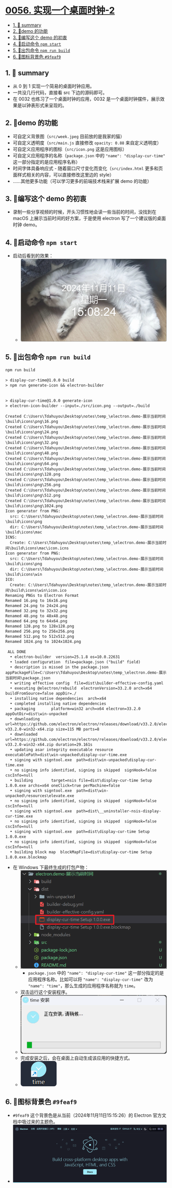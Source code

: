 # [0056. 实现一个桌面时钟-2](https://github.com/Tdahuyou/electron/tree/main/0056.%20%E5%AE%9E%E7%8E%B0%E4%B8%80%E4%B8%AA%E6%A1%8C%E9%9D%A2%E6%97%B6%E9%92%9F-2)

<!-- region:toc -->
- [1. 📝 summary](#1--summary)
- [2. 📒demo 的功能](#2-demo-的功能)
- [3. 📒编写这个 demo 的初衷](#3-编写这个-demo-的初衷)
- [4. 📒启动命令 `npm start`](#4-启动命令-`npm-start`)
- [5. 📒出包命令 `npm run build`](#5-出包命令-`npm-run-build`)
- [6. 📒图标背景色 `#9feaf9`](#6-图标背景色-`#9feaf9`)
<!-- endregion:toc -->
## 1. 📝 summary
- 从 0 到 1 实现一个简易的桌面时钟应用。
- 一共没几行代码，直接看 src 下边的源码即可。
- 在 0032 也练习了一个桌面时钟的应用，0032 是一个桌面时钟摆件，展示效果是以钟表形式来呈现的。

## 2. 📒demo 的功能

- 可自定义背景图（`src/week.jpeg` 目前放的是我家的猫）
- 可自定义透明度（`src/main.js` 直接修改 `opacity: 0.88` 来自定义透明度）
- 可自定义应用程序的图标（`src/icon.png` 这是应用图标）
- 可自定义应用程序的名称（`package.json` 中的 `"name": "display-cur-time"` 这一部分指定的是应用程序名称）
- 时间字体具备响应式 - 随着窗口尺寸变化而变化（`src/index.html` 更多和页面样式相关的内容，可以直接修改这里边的 style）
- ……其他更多功能（可以学习更多的前端技术栈来扩展 demo 的功能）

## 3. 📒编写这个 demo 的初衷

- 录制一些分享视频的时候，开头习惯性地会读一些当前的时间，没找到在 macOS 上展示当前时间的好方案，于是使用 electron 写了一个建议版的桌面时钟 demo。

## 4. 📒启动命令 `npm start`

- 启动后看到的效果：
  - ![](md-imgs/2024-11-11-15-08-32.png)

## 5. 📒出包命令 `npm run build`

```shell
npm run build

> display-cur-time@1.0.0 build
> npm run generate-icon && electron-builder


> display-cur-time@1.0.0 generate-icon
> electron-icon-builder --input=./src/icon.png --output=./build

Created C:\Users\Tdahuyou\Desktop\notes\temp_\electron.demo-展示当前时间\build\icons\png\16.png
Created C:\Users\Tdahuyou\Desktop\notes\temp_\electron.demo-展示当前时间\build\icons\png\24.png
Created C:\Users\Tdahuyou\Desktop\notes\temp_\electron.demo-展示当前时间\build\icons\png\32.png
Created C:\Users\Tdahuyou\Desktop\notes\temp_\electron.demo-展示当前时间\build\icons\png\48.png
Created C:\Users\Tdahuyou\Desktop\notes\temp_\electron.demo-展示当前时间\build\icons\png\64.png
Created C:\Users\Tdahuyou\Desktop\notes\temp_\electron.demo-展示当前时间\build\icons\png\128.png
Created C:\Users\Tdahuyou\Desktop\notes\temp_\electron.demo-展示当前时间\build\icons\png\256.png
Created C:\Users\Tdahuyou\Desktop\notes\temp_\electron.demo-展示当前时间\build\icons\png\512.png
Created C:\Users\Tdahuyou\Desktop\notes\temp_\electron.demo-展示当前时间\build\icons\png\1024.png
Icon generator from PNG:
  src: C:\Users\Tdahuyou\Desktop\notes\temp_\electron.demo-展示当前时间\build\icons\png
  dir: C:\Users\Tdahuyou\Desktop\notes\temp_\electron.demo-展示当前时间\build\icons\mac
ICNS:
  Create: C:\Users\Tdahuyou\Desktop\notes\temp_\electron.demo-展示当前时间\build\icons\mac\icon.icns
Icon generator from PNG:
  src: C:\Users\Tdahuyou\Desktop\notes\temp_\electron.demo-展示当前时间\build\icons\png
  dir: C:\Users\Tdahuyou\Desktop\notes\temp_\electron.demo-展示当前时间\build\icons\win
ICO:
  Create: C:\Users\Tdahuyou\Desktop\notes\temp_\electron.demo-展示当前时间\build\icons\win\icon.ico
Renaming PNGs to Electron Format
Renamed 16.png to 16x16.png
Renamed 24.png to 24x24.png
Renamed 32.png to 32x32.png
Renamed 48.png to 48x48.png
Renamed 64.png to 64x64.png
Renamed 128.png to 128x128.png
Renamed 256.png to 256x256.png
Renamed 512.png to 512x512.png
Renamed 1024.png to 1024x1024.png

 ALL DONE
  • electron-builder  version=25.1.8 os=10.0.22631
  • loaded configuration  file=package.json ("build" field)
  • description is missed in the package.json  appPackageFile=C:\Users\Tdahuyou\Desktop\notes\temp_\electron.demo-展示当前时间\package.json
  • writing effective config  file=dist\builder-effective-config.yaml
  • executing @electron/rebuild  electronVersion=33.2.0 arch=x64 buildFromSource=false appDir=./
  • installing native dependencies  arch=x64
  • completed installing native dependencies
  • packaging       platform=win32 arch=x64 electron=33.2.0 appOutDir=dist\win-unpacked
  • downloading     url=https://github.com/electron/electron/releases/download/v33.2.0/electron-v33.2.0-win32-x64.zip size=115 MB parts=8
  • downloaded      url=https://github.com/electron/electron/releases/download/v33.2.0/electron-v33.2.0-win32-x64.zip duration=29.161s
  • updating asar integrity executable resource  executablePath=dist\win-unpacked\display-cur-time.exe
  • signing with signtool.exe  path=dist\win-unpacked\display-cur-time.exe
  • no signing info identified, signing is skipped  signHook=false cscInfo=null
  • building        target=nsis file=dist\display-cur-time Setup 1.0.0.exe archs=x64 oneClick=true perMachine=false
  • signing with signtool.exe  path=dist\win-unpacked\resources\elevate.exe
  • no signing info identified, signing is skipped  signHook=false cscInfo=null
  • signing with signtool.exe  path=dist\__uninstaller-nsis-display-cur-time.exe
  • no signing info identified, signing is skipped  signHook=false cscInfo=null
  • signing with signtool.exe  path=dist\display-cur-time Setup 1.0.0.exe
  • no signing info identified, signing is skipped  signHook=false cscInfo=null
  • building block map  blockMapFile=dist\display-cur-time Setup 1.0.0.exe.blockmap
```

- 在 Windows 下最终生成的打包产物：
  - ![](md-imgs/2024-11-11-14-57-50.png)
    - `package.json` 中的 `"name": "display-cur-time"` 这一部分指定的是应用程序名称。比如可以将 `"name": "display-cur-time"` 改为  `"name": "time"`，那么生成的应用程序名称就为 `time`。
  - 双击运行这个安装程序。
  - ![](md-imgs/2024-11-11-15-13-53.png)
  - 完成安装之后，会在桌面上自动生成该应用的快捷方式。
  - ![](md-imgs/2024-11-11-15-14-06.png)

## 6. 📒图标背景色 `#9feaf9`

- `#9feaf9` 这个背景色是从当前（2024年11月11日15:15:26）的 Electron 官方文档中吸过来的主题色。
- ![](md-imgs/2024-11-11-15-16-34.png)
